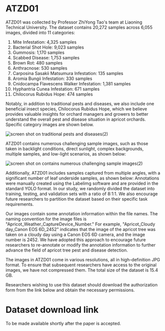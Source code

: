 # ATZD01
ATZD01 was collected by Professor ZhiYong Tao's team at Liaoning Technical University. The dataset contains 20,272 samples across 6,055 images, divided into 11 categories:
1.	Mite Infestation: 4,325 samples
2.	Bacterial Shot Hole: 9,023 samples
3.	Gummosis: 1,170 samples
4.	Scabbed Disease: 1,753 samples
5.	Brown Rot: 480 samples
6.	Anthracnose: 530 samples
7.	Carposina Sasakii Matsumura Infestation: 135 samples
8.	Aromia Bungii Infestation: 330 samples
9.	Cnidocampa Flavescens Walker Infestation: 1,381 samples
10.	Hyphantria Cunea Infestation: 671 samples
11.	Chilocorus Rubidus Hope: 474 samples

Notably, in addition to traditional pests and diseases, we also include one beneficial insect species, Chilocorus Rubidus Hope, which we believe provides valuable insights for orchard managers and growers to better understand the overall pest and disease situation in apricot orchards. Specific category images are shown below.

![screen shot on traditional pests and diseases(2)](https://github.com/user-attachments/assets/11b0414b-17ae-4c3d-9995-c516e811ef8c)

ATZD01 contains numerous challenging sample images, such as those taken in backlight conditions, direct sunlight, complex backgrounds, multiple samples, and low-light scenarios, as shown below:

![screen shot on contains numerous challenging sample images(2)](https://github.com/user-attachments/assets/a2e40f8c-3d71-4397-a166-81ee0f77e5cb)

Additionally, ATZD01 includes samples captured from multiple angles, with a significant number of leaf underside samples, as shown below:
Annotations were manually created using the Labelimg software and are provided in the standard YOLO format. In our study, we randomly divided the dataset into training, testing, and validation sets with a ratio of 8:1:1. We also encourage future researchers to partition the dataset based on their specific task requirements.

Our images contain some annotation information within the file names. The naming convention for the image files is "Apricot_Weather_CaptureDevice_Number." For example, "Apricot_Cloudy day_Canon EOS 6D_2452" indicates that the image of the apricot tree was taken on a cloudy day using a Canon EOS 6D camera, and the image number is 2452. We have adopted this approach to encourage future researchers to re-annotate or modify the annotation information to further advance the field of apricot tree pest and disease detection.

The images in ATZD01 come in various resolutions, all in high-definition JPG format. To ensure that subsequent researchers have access to the original images, we have not compressed them. The total size of the dataset is 15.4 GB.

Researchers wishing to use this dataset should download the authorization form from the link below and obtain the necessary permissions.
# Dataset download link
To be made available shortly after the paper is accepted.
